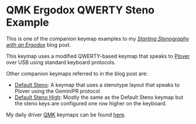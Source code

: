 # QMK Ergodox QWERTY Steno Example

This is one of the companion keymap examples to my
_[Starting Stenography with an Ergodox][]_ blog post.

This keymap uses a modified QWERTY-based keymap that speaks to [Plover][] over
USB using standard keyboard protocols.

Other companion keymaps referred to in the blog post are:

- [Default Steno][]: A keymap that uses a stenotype layout that speaks to Plover
  using the GeminiPR protocol
- [Default Steno High][]: Mostly the same as the Default Steno keymap but the
  steno keys are configured one row higher on the keyboard.

My daily driver [QMK][] keymaps can be found [here][QMK Keymaps].

[Default Steno]: ../default_steno
[Default Steno High]: ../default_steno_high
[Plover]: http://www.openstenoproject.org/plover/
[QMK]: https://qmk.fm/
[QMK Keymaps]: https://github.com/paulfioravanti/qmk_keymaps
[Starting Stenography with an Ergodox]: https://paulfioravanti.com/blog/2018/10/18/starting-stenography-with-an-ergodox/
